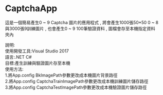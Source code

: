 # CaptchaApp
這是一個簡易產生0 ~ 9 Captcha 圖片的應用程式 , 將會產生1000張50*50 0 ~ 8與3000張9訓練圖片 , 也會產生0 ~ 9 100筆驗證資料 , 圖檔會存至本機指定資料夾內

說明:<br />
使用開發工具:Visual Studio 2017<br />
語言:.NET C#<br />
目標:產生訓練與驗證圖片存至本機<br />
使用方法:<br />
1.將App.config BkImagePath參數更改成本機圖片背景路徑<br />
2.將App.config CaptchaTrainImagePath參數更改成本機訓練圖片儲存路徑<br />
3.將App.config CaptchaTestImagePath參數更改成本機驗證圖片儲存路徑<br />


